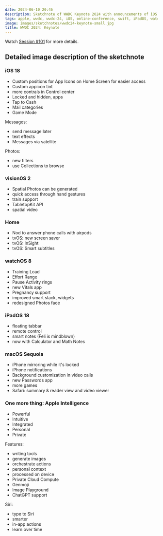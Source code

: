 ```yaml
---
date: 2024-06-10 20:46
description: Sketchnote of WWDC Keynote 2024 with announcements of iOS 18, iPadOS 18, macOS and Apple Intelligence
tags: apple, wwdc, wwdc-24, iOS, online-conference, swift, iPadOS, watchOS, macOS, AI, apple-intelligence
image: images/sketchnotes/wwdc24-keynote-small.jpg
title: WWDC 2024: Keynote
---
```


Watch [Session #101](https://developer.apple.com/videos/play/wwdc2024/101) for more details.

## Detailed image description of the sketchnote

### iOS 18

- Custom positions for App Icons on Home Screen for easier access
- Custom appicon tint
- more contrals in Control center
- Locked and hidden, apps
- Tap to Cash
- Mail categories
- Game Mode

Messages:

- send message later
- text effects
- Messages via satellite

Photos:

- new filters
- use Collections to browse

### vision0S 2

- Spatial Photos can be generated
- quick access through hand gestures
- train support
- TabletopKit API
- spatial video

### Home

- Nod to answer phone calls with airpods
- tvOS: new screen saver
- tvOS: InSight
- tvOS: Smart subtitles

### watchOS 8

- Training Load
- Effort Range
- Pause Activity rings
- new Vitals app
- Pregnancy support
- improved smart stack, widgets
- redesigned Photos face

### iPadOS 18

- floating tabbar 
- remote control 
- smart notes (Feli is mindblown)
- now with Calculator and Math Notes

### macOS Sequoia

- iPhone mirroring while it's locked
- iPhone notifications
- Background customization in video calls
- new Passwords app
- more games
- Safari: summary & reader view and video viewer

### One more thing: Apple Intelligence

- Powerful
- Intuitive
- Integrated
- Personal
- Private

Features:

- writing tools
- generate images
- orchestrate actions
- personal context
- processed on device
- Private Cloud Compute 
- Genmoji
- Image Playground
- ChatGPT support

Siri:

- type to Siri
- smarter
- in-app actions
- learn over time
